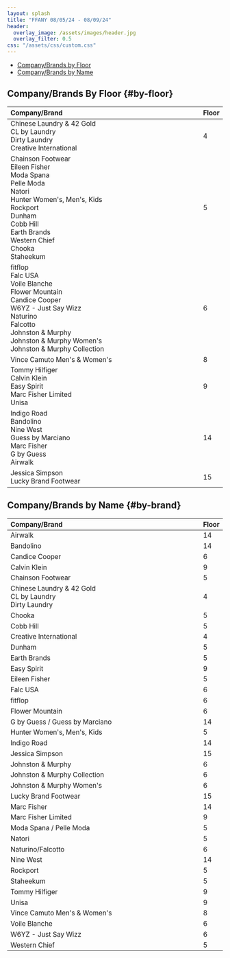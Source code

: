 ```yaml
---
layout: splash
title: "FFANY 08/05/24 - 08/09/24"
header:
  overlay_image: /assets/images/header.jpg
  overlay_filter: 0.5
css: "/assets/css/custom.css"
---
```


<style>
table {
    width: 100% !important;
    border-collapse: collapse;
		font-size: 1.1em;
}

thead {
    width: 100% !important;
}

th, td {
    text-align: left;
}

th:first-child, td:first-child {
    width: 90% !important;
}

th:last-child, td:last-child {
    width: 10% !important;
}
</style>
- [Company/Brands by Floor](#by-floor)
- [Company/Brands by Name](#by-brand)

## Company/Brands By Floor {#by-floor}
<table style="width: 100%; border-collapse: collapse;">
    <thead style= "width: 100%;">
        <tr>
            <th>Company/Brand</th>
            <th>Floor</th>
        </tr>
    </thead>
    <tbody>
        <tr>
            <td data-label="Company/Brand">Chinese Laundry & 42 Gold<br>CL by Laundry<br>Dirty Laundry<br>Creative International</td>
            <td data-label="Floor">4</td>
        </tr>
        <tr>
            <td data-label="Company/Brand">Chainson Footwear<br>Eileen Fisher<br>Moda Spana<br>Pelle Moda<br>Natori<br>Hunter Women's, Men's, Kids<br>Rockport<br>Dunham<br>Cobb Hill<br>Earth Brands<br>Western Chief<br>Chooka<br>Staheekum</td>
            <td data-label="Floor">5</td>
        </tr>
        <tr>
            <td data-label="Company/Brand">fitflop<br>Falc USA<br>Voile Blanche<br>Flower Mountain<br>Candice Cooper<br>W6YZ - Just Say Wizz<br>Naturino<br>Falcotto<br>Johnston & Murphy<br>Johnston & Murphy Women's<br>Johnston & Murphy Collection</td>
            <td data-label="Floor">6</td>
        </tr>
        <tr>
            <td data-label="Company/Brand">Vince Camuto Men's & Women's</td>
            <td data-label="Floor">8</td>
        </tr>
        <tr>
            <td data-label="Company/Brand">Tommy Hilfiger<br>Calvin Klein<br>Easy Spirit<br>Marc Fisher Limited<br>Unisa</td>
            <td data-label="Floor">9</td>
        </tr>
        <tr>
            <td data-label="Company/Brand">Indigo Road<br>Bandolino<br>Nine West<br>Guess by Marciano<br>Marc Fisher<br>G by Guess<br>Airwalk</td>
            <td data-label="Floor">14</td>
        </tr>
        <tr>
            <td data-label="Company/Brand">Jessica Simpson<br>Lucky Brand Footwear</td>
            <td data-label="Floor">15</td>
        </tr>
    </tbody>
</table>

## Company/Brands by Name {#by-brand}

<table style="width: 100%; border-collapse: collapse;">
    <thead style="width: 100%;">
        <tr>
            <th>Company/Brand</th>
            <th>Floor</th>
        </tr>
    </thead>
    <tbody>
        <tr>
            <td data-label="Company/Brand">Airwalk</td>
            <td data-label="Floor">14</td>
        </tr>
        <tr>
            <td data-label="Company/Brand">Bandolino</td>
            <td data-label="Floor">14</td>
        </tr>
        <tr>
            <td data-label="Company/Brand">Candice Cooper</td>
            <td data-label="Floor">6</td>
        </tr>
        <tr>
            <td data-label="Company/Brand">Calvin Klein</td>
            <td data-label="Floor">9</td>
        </tr>
        <tr>
            <td data-label="Company/Brand">Chainson Footwear</td>
            <td data-label="Floor">5</td>
        </tr>
        <tr>
            <td data-label="Company/Brand">Chinese Laundry & 42 Gold<br>CL by Laundry<br>Dirty Laundry</td>
            <td data-label="Floor">4</td>
        </tr>
        <tr>
            <td data-label="Company/Brand">Chooka</td>
            <td data-label="Floor">5</td>
        </tr>
        <tr>
            <td data-label="Company/Brand">Cobb Hill</td>
            <td data-label="Floor">5</td>
        </tr>
        <tr>
            <td data-label="Company/Brand">Creative International</td>
            <td data-label="Floor">4</td>
        </tr>
        <tr>
            <td data-label="Company/Brand">Dunham</td>
            <td data-label="Floor">5</td>
        </tr>
        <tr>
            <td data-label="Company/Brand">Earth Brands</td>
            <td data-label="Floor">5</td>
        </tr>
        <tr>
            <td data-label="Company/Brand">Easy Spirit</td>
            <td data-label="Floor">9</td>
        </tr>
        <tr>
            <td data-label="Company/Brand">Eileen Fisher</td>
            <td data-label="Floor">5</td>
        </tr>
				<tr>
						<td data-label="Company/Brand">Falc USA</td>
						<td data-label="Floor">6</td>
				</tr>
        <tr>
            <td data-label="Company/Brand">fitflop</td>
            <td data-label="Floor">6</td>
        </tr>
        <tr>
            <td data-label="Company/Brand">Flower Mountain</td>
            <td data-label="Floor">6</td>
        </tr>
        <tr>
            <td data-label="Company/Brand">G by Guess / Guess by Marciano</td>
            <td data-label="Floor">14</td>
        </tr>
        <tr>
            <td data-label="Company/Brand">Hunter Women's, Men's, Kids</td>
            <td data-label="Floor">5</td>
        </tr>
        <tr>
            <td data-label="Company/Brand">Indigo Road</td>
            <td data-label="Floor">14</td>
        </tr>
        <tr>
            <td data-label="Company/Brand">Jessica Simpson</td>
            <td data-label="Floor">15</td>
        </tr>
        <tr>
            <td data-label="Company/Brand">Johnston & Murphy</td>
            <td data-label="Floor">6</td>
        </tr>
        <tr>
            <td data-label="Company/Brand">Johnston & Murphy Collection</td>
            <td data-label="Floor">6</td>
        </tr>
        <tr>
            <td data-label="Company/Brand">Johnston & Murphy Women's</td>
            <td data-label="Floor">6</td>
        </tr>
        <tr>
            <td data-label="Company/Brand">Lucky Brand Footwear</td>
            <td data-label="Floor">15</td>
        </tr>
        <tr>
            <td data-label="Company/Brand">Marc Fisher</td>
            <td data-label="Floor">14</td>
        </tr>
        <tr>
            <td data-label="Company/Brand">Marc Fisher Limited</td>
            <td data-label="Floor">9</td>
        </tr>
        <tr>
            <td data-label="Company/Brand">Moda Spana / Pelle Moda</td>
            <td data-label="Floor">5</td>
        </tr>
        <tr>
            <td data-label="Company/Brand">Natori</td>
            <td data-label="Floor">5</td>
        </tr>
        <tr>
            <td data-label="Company/Brand">Naturino/Falcotto</td>
            <td data-label="Floor">6</td>
        </tr>
        <tr>
            <td data-label="Company/Brand">Nine West</td>
            <td data-label="Floor">14</td>
        </tr>
        <tr>
            <td data-label="Company/Brand">Rockport</td>
            <td data-label="Floor">5</td>
        </tr>
        <tr>
            <td data-label="Company/Brand">Staheekum</td>
            <td data-label="Floor">5</td>
        </tr>
        <tr>
            <td data-label="Company/Brand">Tommy Hilfiger</td>
            <td data-label="Floor">9</td>
        </tr>
        <tr>
            <td data-label="Company/Brand">Unisa</td>
            <td data-label="Floor">9</td>
        </tr>
        <tr>
            <td data-label="Company/Brand">Vince Camuto Men's & Women's</td>
            <td data-label="Floor">8</td>
        </tr>
        <tr>
            <td data-label="Company/Brand">Voile Blanche</td>
            <td data-label="Floor">6</td>
        </tr>
        <tr>
            <td data-label="Company/Brand">W6YZ - Just Say Wizz</td>
            <td data-label="Floor">6</td>
        </tr>
        <tr>
            <td data-label="Company/Brand">Western Chief</td>
            <td data-label="Floor">5</td>
        </tr>
    </tbody>
</table>
